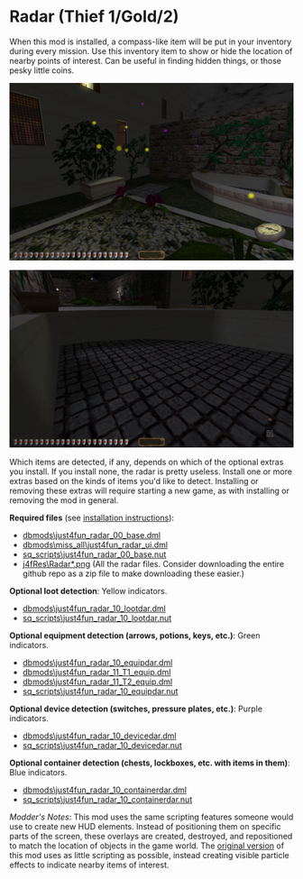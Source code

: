 # Radar (Thief 1/Gold/2)

When this mod is installed, a compass-like item will be put in your inventory during every mission. Use this inventory item to show or hide the location of nearby points of interest. Can be useful in finding hidden things, or those pesky little coins.

![Discs of various colors and sizes.](img/Radar-Indicators.png)

![Coins in a dry water fountain.](img/Radar-Coins.png)

Which items are detected, if any, depends on which of the optional extras you install. If you install none, the radar is pretty useless. Install one or more extras based on the kinds of items you'd like to detect. Installing or removing these extras will require starting a new game, as with installing or removing the mod in general.

**Required files** (see [installation instructions](Installation%20and%20Removal.md)):
* [dbmods\just4fun_radar_00_base.dml](../dbmods/just4fun_radar_00_base.dml?raw=1)
* [dbmods\miss_all\just4fun_radar_ui.dml](../dbmods/miss_all/just4fun_radar_ui.dml?raw=1)
* [sq_scripts\just4fun_radar_00_base.nut](../sq_scripts/just4fun_radar_00_base.nut?raw=1)
* [j4fRes\Radar*.png](../j4fRes) (All the radar files. Consider downloading the entire github repo as a zip file to make downloading these easier.)

**Optional loot detection**: Yellow indicators.
* [dbmods\just4fun_radar_10_lootdar.dml](../dbmods/just4fun_radar_10_lootdar.dml?raw=1)
* [sq_scripts\just4fun_radar_10_lootdar.nut](../sq_scripts/just4fun_radar_10_lootdar.nut?raw=1)

**Optional equipment detection (arrows, potions, keys, etc.)**: Green indicators.
* [dbmods\just4fun_radar_10_equipdar.dml](../dbmods/just4fun_radar_10_equipdar.dml?raw=1)
* [dbmods\just4fun_radar_11_T1_equip.dml](../dbmods/just4fun_radar_11_T1_equip.dml?raw=1)
* [dbmods\just4fun_radar_11_T2_equip.dml](../dbmods/just4fun_radar_11_T2_equip.dml?raw=1)
* [sq_scripts\just4fun_radar_10_equipdar.nut](../sq_scripts/just4fun_radar_10_equipdar.nut?raw=1)

**Optional device detection (switches, pressure plates, etc.)**: Purple indicators.
* [dbmods\just4fun_radar_10_devicedar.dml](../dbmods/just4fun_radar_10_devicedar.dml?raw=1)
* [sq_scripts\just4fun_radar_10_devicedar.nut](../sq_scripts/just4fun_radar_10_devicedar.nut?raw=1)

**Optional container detection (chests, lockboxes, etc. with items in them)**: Blue indicators.
* [dbmods\just4fun_radar_10_containerdar.dml](../dbmods/just4fun_radar_10_containerdar.dml?raw=1)
* [sq_scripts\just4fun_radar_10_containerdar.nut](../sq_scripts/just4fun_radar_10_containerdar.nut?raw=1)

*Modder's Notes*: This mod uses the same scripting features someone would use to create new HUD elements. Instead of positioning them on specific parts of the screen, these overlays are created, destroyed, and repositioned to match the location of objects in the game world. The [original version](https://github.com/saracoth/newdark-mods/tree/original) of this mod uses as little scripting as possible, instead creating visible particle effects to indicate nearby items of interest.